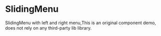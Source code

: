 SlidingMenu
===========

SlidingMenu with left and right menu,This is an original component demo, does not rely on any third-party lib library.
